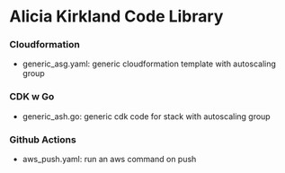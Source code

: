 # Alicia Kirkland Code Library

### Cloudformation

- generic_asg.yaml: generic cloudformation template with autoscaling group 

### CDK w Go

- generic_ash.go: generic cdk code for stack with autoscaling group


### Github Actions

- aws_push.yaml: run an aws command on push 
